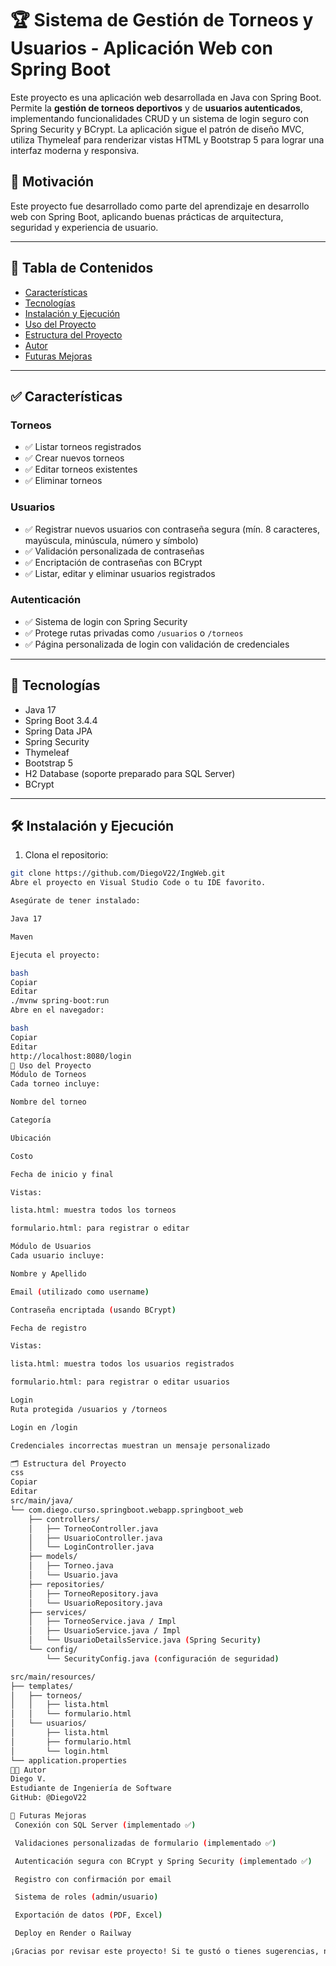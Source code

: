 
# 🏆 Sistema de Gestión de Torneos y Usuarios - Aplicación Web con Spring Boot

Este proyecto es una aplicación web desarrollada en Java con Spring Boot. Permite la **gestión de torneos deportivos** y de **usuarios autenticados**, implementando funcionalidades CRUD y un sistema de login seguro con Spring Security y BCrypt. La aplicación sigue el patrón de diseño MVC, utiliza Thymeleaf para renderizar vistas HTML y Bootstrap 5 para lograr una interfaz moderna y responsiva.

## 🚀 Motivación
Este proyecto fue desarrollado como parte del aprendizaje en desarrollo web con Spring Boot, aplicando buenas prácticas de arquitectura, seguridad y experiencia de usuario.

---

## 📖 Tabla de Contenidos

- [Características](#características)
- [Tecnologías](#tecnologías)
- [Instalación y Ejecución](#instalación-y-ejecución)
- [Uso del Proyecto](#uso-del-proyecto)
- [Estructura del Proyecto](#estructura-del-proyecto)
- [Autor](#autor)
- [Futuras Mejoras](#futuras-mejoras)

---

## ✅ Características

### Torneos
- ✅ Listar torneos registrados
- ✅ Crear nuevos torneos
- ✅ Editar torneos existentes
- ✅ Eliminar torneos

### Usuarios
- ✅ Registrar nuevos usuarios con contraseña segura (mín. 8 caracteres, mayúscula, minúscula, número y símbolo)
- ✅ Validación personalizada de contraseñas
- ✅ Encriptación de contraseñas con BCrypt
- ✅ Listar, editar y eliminar usuarios registrados

### Autenticación
- ✅ Sistema de login con Spring Security
- ✅ Protege rutas privadas como `/usuarios` o `/torneos`
- ✅ Página personalizada de login con validación de credenciales

---

## 🧰 Tecnologías

- Java 17
- Spring Boot 3.4.4
- Spring Data JPA
- Spring Security
- Thymeleaf
- Bootstrap 5
- H2 Database (soporte preparado para SQL Server)
- BCrypt

---

## 🛠️ Instalación y Ejecución

1. Clona el repositorio:

```bash
git clone https://github.com/DiegoV22/IngWeb.git
Abre el proyecto en Visual Studio Code o tu IDE favorito.

Asegúrate de tener instalado:

Java 17

Maven

Ejecuta el proyecto:

bash
Copiar
Editar
./mvnw spring-boot:run
Abre en el navegador:

bash
Copiar
Editar
http://localhost:8080/login
📌 Uso del Proyecto
Módulo de Torneos
Cada torneo incluye:

Nombre del torneo

Categoría

Ubicación

Costo

Fecha de inicio y final

Vistas:

lista.html: muestra todos los torneos

formulario.html: para registrar o editar

Módulo de Usuarios
Cada usuario incluye:

Nombre y Apellido

Email (utilizado como username)

Contraseña encriptada (usando BCrypt)

Fecha de registro

Vistas:

lista.html: muestra todos los usuarios registrados

formulario.html: para registrar o editar usuarios

Login
Ruta protegida /usuarios y /torneos

Login en /login

Credenciales incorrectas muestran un mensaje personalizado

🗂 Estructura del Proyecto
css
Copiar
Editar
src/main/java/
└── com.diego.curso.springboot.webapp.springboot_web
    ├── controllers/
    │   ├── TorneoController.java
    │   ├── UsuarioController.java
    │   └── LoginController.java
    ├── models/
    │   ├── Torneo.java
    │   └── Usuario.java
    ├── repositories/
    │   ├── TorneoRepository.java
    │   └── UsuarioRepository.java
    ├── services/
    │   ├── TorneoService.java / Impl
    │   ├── UsuarioService.java / Impl
    │   └── UsuarioDetailsService.java (Spring Security)
    └── config/
        └── SecurityConfig.java (configuración de seguridad)

src/main/resources/
├── templates/
│   ├── torneos/
│   │   ├── lista.html
│   │   └── formulario.html
│   └── usuarios/
│       ├── lista.html
│       ├── formulario.html
│       └── login.html
└── application.properties
👨‍💻 Autor
Diego V.
Estudiante de Ingeniería de Software
GitHub: @DiegoV22

🌱 Futuras Mejoras
 Conexión con SQL Server (implementado ✅)

 Validaciones personalizadas de formulario (implementado ✅)

 Autenticación segura con BCrypt y Spring Security (implementado ✅)

 Registro con confirmación por email

 Sistema de roles (admin/usuario)

 Exportación de datos (PDF, Excel)

 Deploy en Render o Railway

¡Gracias por revisar este proyecto! Si te gustó o tienes sugerencias, no dudes en abrir un issue o hacer un PR 🙌

